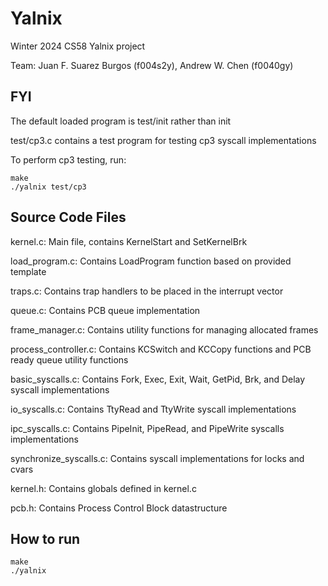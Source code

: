 # Yalnix

Winter 2024 CS58 Yalnix project

Team: Juan F. Suarez Burgos (f004s2y), Andrew W. Chen (f0040gy)

## FYI

The default loaded program is test/init rather than init

test/cp3.c contains a test program for testing cp3 syscall implementations

To perform cp3 testing, run:

```
make
./yalnix test/cp3

```

## Source Code Files

kernel.c: Main file, contains KernelStart and SetKernelBrk

load_program.c: Contains LoadProgram function based on provided template

traps.c: Contains trap handlers to be placed in the interrupt vector

queue.c: Contains PCB queue implementation

frame_manager.c: Contains utility functions for managing allocated frames

process_controller.c: Contains KCSwitch and KCCopy functions and PCB ready queue utility functions

basic_syscalls.c: Contains Fork, Exec, Exit, Wait, GetPid, Brk, and Delay syscall implementations

io_syscalls.c: Contains TtyRead and TtyWrite syscall implementations

ipc_syscalls.c: Contains PipeInit, PipeRead, and PipeWrite syscalls implementations

synchronize_syscalls.c: Contains syscall implementations for locks and cvars

kernel.h: Contains globals defined in kernel.c

pcb.h: Contains Process Control Block datastructure

## How to run
```
make
./yalnix

```